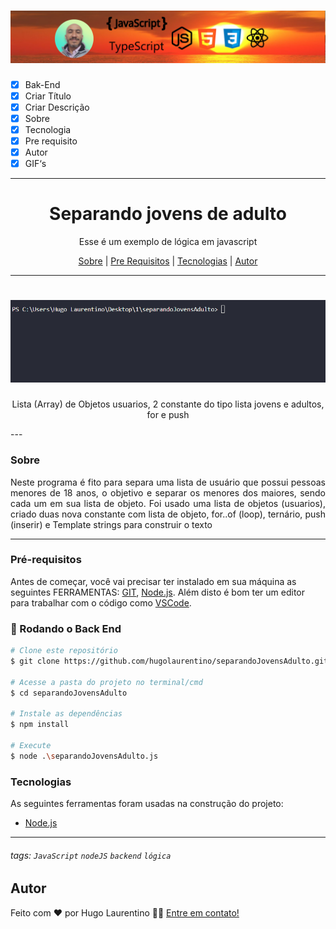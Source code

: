 <h1 align="center">
  <img alt="Logo" title="#Logo" src="./assets/logo-hugo.jpg" />
</h1>

- [x] Bak-End
- [x] Criar Título
- [x] Criar Descrição
- [x] Sobre
- [x] Tecnologia
- [x] Pre requisito
- [x] Autor
- [x] GIF‘s

---
<h1 align='center'>Separando jovens de adulto</h1>

<p align='center'>Esse é um exemplo de lógica em javascript</p>
<p align='center'>
</p>

<p align='center'>
 <a href='#sobre'>Sobre</a> |
 <a href='#pré-requisitos'>Pre Requisitos</a> |
 <a href='#tecnologias'>Tecnologias</a> |
 <a href='#autor'>Autor</a>
</p>

---
<h1 align='center'>
 <img alt='Readme' title='Readme' src='./assets/execucao.gif' />
</h1>
<p align='center'>
Lista (Array) de Objetos usuarios, 2 constante do tipo lista jovens e adultos, for e push
</p>
---

### Sobre

  <p align= 'justify'>
  Neste programa é fito para separa uma lista de usuário que possui pessoas menores de 18 anos, o objetivo e separar os menores dos maiores, sendo cada um em sua lista de objeto.
    Foi usado uma lista de objetos (usuarios), criado duas nova constante com lista de objeto, for..of (loop), ternário, push (inserir) e Template strings para construir o texto   
</p>

---

### Pré-requisitos

Antes de começar, você vai precisar ter instalado em sua máquina as seguintes FERRAMENTAS: [GIT](https://git-scm.com/), [Node.js](https://nodejs.org/en/download).
Além disto é bom ter um editor para trabalhar com o código como [VSCode](https://code.visualstudio.com/download).

### 🎲 Rodando o Back End

```bash
# Clone este repositório
$ git clone https://github.com/hugolaurentino/separandoJovensAdulto.git

# Acesse a pasta do projeto no terminal/cmd
$ cd separandoJovensAdulto

# Instale as dependências
$ npm install

# Execute 
$ node .\separandoJovensAdulto.js

```
### Tecnologias

As seguintes ferramentas foram usadas na construção do projeto:

- [Node.js][nodejs]

---
###### tags: `JavaScript` `nodeJS` `backend` `lógica` 
## Autor
Feito com ❤️ por Hugo Laurentino 👋🏽 [Entre em contato!](https://www.linkedin.com/in/hugo-laurentino-silva/)

[nodejs]: https://nodejs.org/
